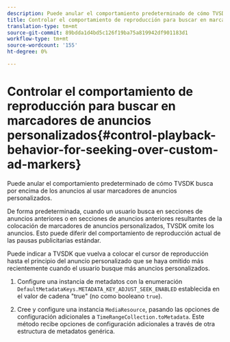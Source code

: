 ```yaml
---
description: Puede anular el comportamiento predeterminado de cómo TVSDK busca por encima de los anuncios al usar marcadores de anuncios personalizados.
title: Controlar el comportamiento de reproducción para buscar en marcadores de anuncios personalizados
translation-type: tm+mt
source-git-commit: 89bdda1d4bd5c126f19ba75a819942df901183d1
workflow-type: tm+mt
source-wordcount: '155'
ht-degree: 0%

---
```



# Controlar el comportamiento de reproducción para buscar en marcadores de anuncios personalizados{#control-playback-behavior-for-seeking-over-custom-ad-markers}

Puede anular el comportamiento predeterminado de cómo TVSDK busca por encima de los anuncios al usar marcadores de anuncios personalizados.

De forma predeterminada, cuando un usuario busca en secciones de anuncios anteriores o en secciones de anuncios anteriores resultantes de la colocación de marcadores de anuncios personalizados, TVSDK omite los anuncios. Esto puede diferir del comportamiento de reproducción actual de las pausas publicitarias estándar.

Puede indicar a TVSDK que vuelva a colocar el cursor de reproducción hasta el principio del anuncio personalizado que se haya omitido más recientemente cuando el usuario busque más anuncios personalizados.

1. Configure una instancia de metadatos con la enumeración `DefaultMetadataKeys.METADATA_KEY_ADJUST_SEEK_ENABLED` establecida en el valor de cadena &quot;true&quot; (no como booleano `true`).

1. Cree y configure una instancia `MediaResource`, pasando las opciones de configuración adicionales a `TimeRangeCollection.toMetadata`. Este método recibe opciones de configuración adicionales a través de otra estructura de metadatos genérica.

